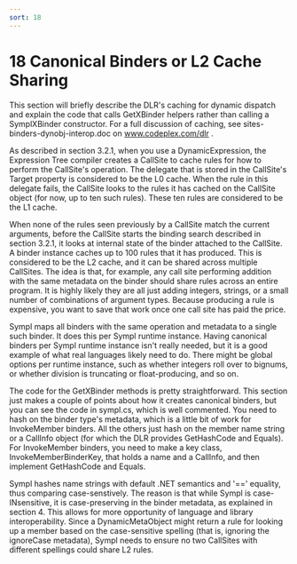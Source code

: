 ```yaml
---
sort: 18
---
```


# 18 Canonical Binders or L2 Cache Sharing

This section will briefly describe the DLR's caching for dynamic dispatch and explain the code that calls GetXBinder helpers rather than calling a SymplXBinder constructor. For a full discussion of caching, see sites-binders-dynobj-interop.doc on www.codeplex.com/dlr .

As described in section 3.2.1, when you use a DynamicExpression, the Expression Tree compiler creates a CallSite to cache rules for how to perform the CallSite's operation. The delegate that is stored in the CallSite's Target property is considered to be the L0 cache. When the rule in this delegate fails, the CallSite looks to the rules it has cached on the CallSite object (for now, up to ten such rules). These ten rules are considered to be the L1 cache.

When none of the rules seen previously by a CallSite match the current arguments, before the CallSite starts the binding search described in section 3.2.1, it looks at internal state of the binder attached to the CallSite. A binder instance caches up to 100 rules that it has produced. This is considered to be the L2 cache, and it can be shared across multiple CallSites. The idea is that, for example, any call site performing addition with the same metadata on the binder should share rules across an entire program. It is highly likely they are all just adding integers, strings, or a small number of combinations of argument types. Because producing a rule is expensive, you want to save that work once one call site has paid the price.

Sympl maps all binders with the same operation and metadata to a single such binder. It does this per Sympl runtime instance. Having canonical binders per Sympl runtime instance isn't really needed, but it is a good example of what real languages likely need to do. There might be global options per runtime instance, such as whether integers roll over to bignums, or whether division is truncating or float-producing, and so on.

The code for the GetXBinder methods is pretty straightforward. This section just makes a couple of points about how it creates canonical binders, but you can see the code in sympl.cs, which is well commented. You need to hash on the binder type's metadata, which is a little bit of work for InvokeMember binders. All the others just hash on the member name string or a CallInfo object (for which the DLR provides GetHashCode and Equals). For InvokeMember binders, you need to make a key class, InvokeMemberBinderKey, that holds a name and a CallInfo, and then implement GetHashCode and Equals.

Sympl hashes name strings with default .NET semantics and '==' equality, thus comparing case-senstively. The reason is that while Sympl is case-INsensitive, it is case-preserving in the binder metadata, as explained in section 4. This allows for more opportunity of language and library interoperability. Since a DynamicMetaObject might return a rule for looking up a member based on the case-sensitive spelling (that is, ignoring the ignoreCase metadata), Sympl needs to ensure no two CallSites with different spellings could share L2 rules.
